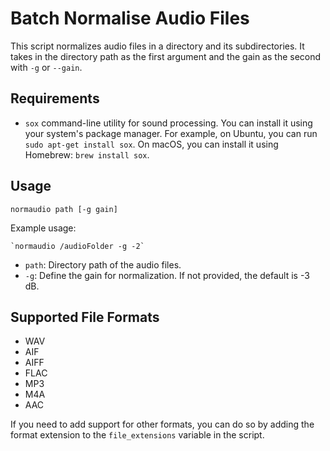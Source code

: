 # Batch Normalise Audio Files

This script normalizes audio files in a directory and its subdirectories. It takes in the directory path as the first argument and the gain as the second with `-g` or `--gain`.

## Requirements

- `sox` command-line utility for sound processing. You can install it using your system's package manager. For example, on Ubuntu, you can run `sudo apt-get install sox`. On macOS, you can install it using Homebrew: `brew install sox`.

## Usage

```shell
normaudio path [-g gain]
```

Example usage: 
```shell
`normaudio /audioFolder -g -2`
```

- `path`: Directory path of the audio files.
- `-g`: Define the gain for normalization. If not provided, the default is -3 dB.

## Supported File Formats

- WAV
- AIF
- AIFF
- FLAC
- MP3
- M4A
- AAC

If you need to add support for other formats, you can do so by adding the format extension to the `file_extensions` variable in the script.
